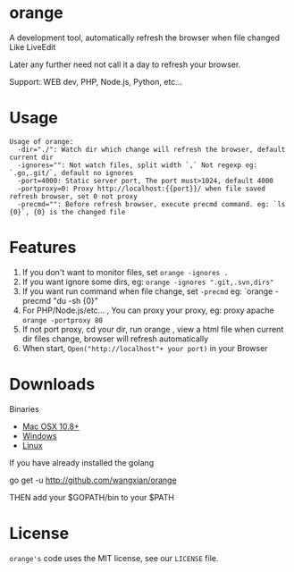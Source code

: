 orange
======

A development tool, automatically refresh the browser when file changed Like LiveEdit

Later any further need not call it a day to refresh your browser.

Support: WEB dev, PHP, Node.js, Python, etc...

# Usage

```shell
Usage of orange:
  -dir="./": Watch dir which change will refresh the browser, default current dir
  -ignores="": Not watch files, split width `,` Not regexp eg: `.go,.git/`, default no ignores
  -port=4000: Static server port, The port must>1024, default 4000
  -portproxy=0: Proxy http://localhost:{{port}}/ when file saved refresh browser, set 0 not proxy
  -precmd="": Before refresh browser, execute precmd command. eg: `ls {0}`, {0} is the changed file
```

# Features

1. If you don't want to monitor files, set `orange -ignores .`
2. If you want ignore some dirs, eg: `orange -ignores ".git,.svn,dirs"`
3. If you want run command when file change, set `-precmd` eg: `orange -precmd "du -sh {0}"
4. For PHP/Node.js/etc... , You can proxy your proxy, eg: proxy apache `orange -portproxy 80`
5. If not port proxy, cd your dir, run orange , view a html file when current dir files change, browser will refresh automatically
6. When start, `Open("http://localhost"+ your port)` in your Browser

# Downloads

Binaries

- [Mac OSX 10.8+](http://x/)
- [Windows](http://x/)
- [Linux](http://x/)

If you have already installed the golang

  go get -u http://github.com/wangxian/orange

THEN add your $GOPATH/bin to your $PATH

# License

`orange's` code uses the MIT license, see our `LICENSE` file.
